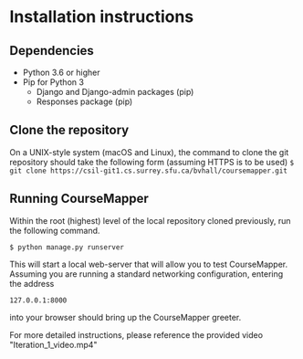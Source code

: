 # Installation instructions

## Dependencies

- Python 3.6 or higher
- Pip for Python 3
    - Django and Django-admin packages (pip)
    - Responses package (pip)

## Clone the repository
On a UNIX-style system (macOS and Linux), the command to clone the git repository should take the following form (assuming HTTPS is to be used)
`$ git clone https://csil-git1.cs.surrey.sfu.ca/bvhall/coursemapper.git`

## Running CourseMapper
Within the root (highest) level of the local repository cloned previously, run the following command.

`$ python manage.py runserver `

This will start a local web-server that will allow you to test CourseMapper. Assuming you are running a standard networking configuration, entering the address

`127.0.0.1:8000`

into your browser should bring up the CourseMapper greeter.

For more detailed instructions, please reference the provided video "Iteration_1_video.mp4"